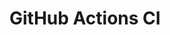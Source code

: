 # GitHub Actions CI


























































































































































































































































































































































































































































































































































































































































































































































































































































































































































































































































































































































































































































































































































































































































































































































































































































































































































































